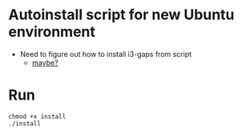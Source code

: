# Autoinstall script for new Ubuntu environment

* Need to figure out how to install i3-gaps from script
	- [maybe?](https://stackoverflow.com/questions/10566532/how-can-bash-execute-a-command-in-a-different-directory-context) 		
# Run

```shell
chmod +x install
./install
````
